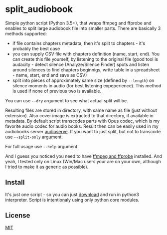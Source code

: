 split_audiobook
===============

Simple python script (Python 3.5+), that wraps ffmpeg and ffprobe and enables to split large audiobook file into smaller parts.
There are basically 3 methods supported:

* if file contains chapters metadata, then it's split to chapters - it's probably the best case
* you can supply CSV file with chapters definition (name, start, end). You can create this file yourself, by listening to the original file (good  tool is audacity - detect silence (Analyze/Silence Finder) spots and listen around silences to find chapters beginnigs, write table in a spreadsheet - name, start, end and save as CSV)
* split into pieces of approximately same size (defined by `--length`) on silence moments in audio (for best listening expeperience). This method is used if none of previous two is available.

You can use `--dry` argument to see what actual split will be.

Resulting files are stored in directory, with same name as file (just without extension). Also cover image is extracted to that directory, if available in metadata.
By default script transcodes parts with Opus codec, which is my favorite audio codec for audio books. Result then can be easily used in my audiobooks server [audioserve](https://github.com/izderadicka/audioserve).
If you want to just split, but not to transcode use `--split-only` argument.

For full usage use `--help` argument.

And I guess you noticed you need to have [ffmpeg and ffprobe](https://www.ffmpeg.org/download.html) installed. And yeah, I tested only on Linux (Win/Mac users your are on your own, although I tried to make it as generic as possible).

Install
-------

It's just one script - so you can just [download](https://raw.githubusercontent.com/izderadicka/split_audiobook/master/split_audiobook.py) and run in python3 interpreter. Script is intentionaly using only python core modules.

License
-------

[MIT](https://opensource.org/licenses/MIT)
